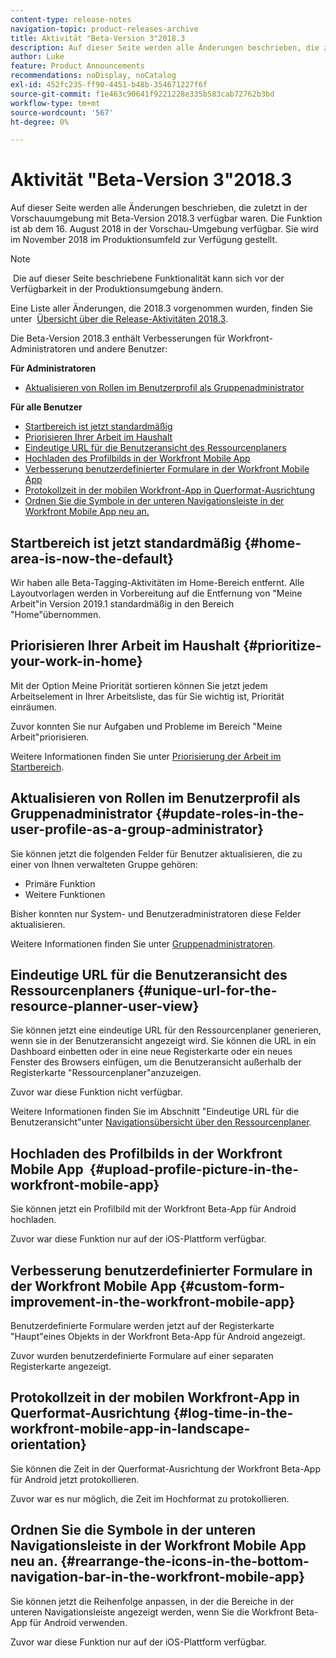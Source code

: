 ```yaml
---
content-type: release-notes
navigation-topic: product-releases-archive
title: Aktivität "Beta-Version 3"2018.3
description: Auf dieser Seite werden alle Änderungen beschrieben, die zuletzt in der Vorschauumgebung mit Beta-Version 2018.3 verfügbar waren. Die Funktion ist ab dem 16. August 2018 in der Vorschau-Umgebung verfügbar. Sie wird im November 2018 im Produktionsumfeld zur Verfügung gestellt.
author: Luke
feature: Product Announcements
recommendations: noDisplay, noCatalog
exl-id: 452fc235-ff90-4451-b48b-354671227f6f
source-git-commit: f1e463c90641f9221228e335b583cab72762b3bd
workflow-type: tm+mt
source-wordcount: '567'
ht-degree: 0%

---
```


# Aktivität &quot;Beta-Version 3&quot;2018.3

Auf dieser Seite werden alle Änderungen beschrieben, die zuletzt in der Vorschauumgebung mit Beta-Version 2018.3 verfügbar waren. Die Funktion ist ab dem 16. August 2018 in der Vorschau-Umgebung verfügbar. Sie wird im November 2018 im Produktionsumfeld zur Verfügung gestellt.

>[!NOTE]
>
> Die auf dieser Seite beschriebene Funktionalität kann sich vor der Verfügbarkeit in der Produktionsumgebung ändern.

Eine Liste aller Änderungen, die 2018.3 vorgenommen wurden, finden Sie unter  [Übersicht über die Release-Aktivitäten 2018.3](../../../../product-announcements/product-releases/quarterly-release-archive/2018.3-release-activity/2018-3-release-activity-overview.md).

Die Beta-Version 2018.3 enthält Verbesserungen für Workfront-Administratoren und andere Benutzer:

**Für Administratoren**

* [Aktualisieren von Rollen im Benutzerprofil als Gruppenadministrator](#update-roles-in-the-user-profile-as-a-group-administrator)

**Für alle Benutzer**

* [Startbereich ist jetzt standardmäßig](#home-area-is-now-the-default)
* [Priorisieren Ihrer Arbeit im Haushalt](#prioritize-your-work-in-home)
* [Eindeutige URL für die Benutzeransicht des Ressourcenplaners](#unique-url-for-the-resource-planner-user-view)
* [Hochladen des Profilbilds in der Workfront Mobile App](#upload-profile-picture-in-the-workfront-mobile-app) 
* [Verbesserung benutzerdefinierter Formulare in der Workfront Mobile App](#custom-form-improvement-in-the-workfront-mobile-app)
* [Protokollzeit in der mobilen Workfront-App in Querformat-Ausrichtung](#log-time-in-the-workfront-mobile-app-in-landscape-orientation)
* [Ordnen Sie die Symbole in der unteren Navigationsleiste in der Workfront Mobile App neu an.](#rearrange-the-icons-in-the-bottom-navigation-bar-in-the-workfront-mobile-app)

## Startbereich ist jetzt standardmäßig {#home-area-is-now-the-default}

Wir haben alle Beta-Tagging-Aktivitäten im Home-Bereich entfernt. Alle Layoutvorlagen werden in Vorbereitung auf die Entfernung von &quot;Meine Arbeit&quot;in Version 2019.1 standardmäßig in den Bereich &quot;Home&quot;übernommen.

## Priorisieren Ihrer Arbeit im Haushalt {#prioritize-your-work-in-home}

Mit der Option Meine Priorität sortieren können Sie jetzt jedem Arbeitselement in Ihrer Arbeitsliste, das für Sie wichtig ist, Priorität einräumen.

Zuvor konnten Sie nur Aufgaben und Probleme im Bereich &quot;Meine Arbeit&quot;priorisieren.

Weitere Informationen finden Sie unter [Priorisierung der Arbeit im Startbereich](../../../../workfront-basics/using-home/using-the-home-area/prioritize-work-in-home.md).

## Aktualisieren von Rollen im Benutzerprofil als Gruppenadministrator {#update-roles-in-the-user-profile-as-a-group-administrator}

Sie können jetzt die folgenden Felder für Benutzer aktualisieren, die zu einer von Ihnen verwalteten Gruppe gehören:

* Primäre Funktion
* Weitere Funktionen

Bisher konnten nur System- und Benutzeradministratoren diese Felder aktualisieren. 

Weitere Informationen finden Sie unter [Gruppenadministratoren](../../../../administration-and-setup/manage-groups/group-roles/group-administrators.md).

## Eindeutige URL für die Benutzeransicht des Ressourcenplaners {#unique-url-for-the-resource-planner-user-view}

Sie können jetzt eine eindeutige URL für den Ressourcenplaner generieren, wenn sie in der Benutzeransicht angezeigt wird. Sie können die URL in ein Dashboard einbetten oder in eine neue Registerkarte oder ein neues Fenster des Browsers einfügen, um die Benutzeransicht außerhalb der Registerkarte &quot;Ressourcenplaner&quot;anzuzeigen.

Zuvor war diese Funktion nicht verfügbar.

Weitere Informationen finden Sie im Abschnitt &quot;Eindeutige URL für die Benutzeransicht&quot;unter [Navigationsübersicht über den Ressourcenplaner](../../../../resource-mgmt/resource-planning/resource-planner-navigation.md).

## Hochladen des Profilbilds in der Workfront Mobile App  {#upload-profile-picture-in-the-workfront-mobile-app}

Sie können jetzt ein Profilbild mit der Workfront Beta-App für Android hochladen.

Zuvor war diese Funktion nur auf der iOS-Plattform verfügbar. 

<!--
<p data-mc-conditions="QuicksilverOrClassic.Draft mode">For more information, see .</p>
-->

## Verbesserung benutzerdefinierter Formulare in der Workfront Mobile App {#custom-form-improvement-in-the-workfront-mobile-app}

Benutzerdefinierte Formulare werden jetzt auf der Registerkarte &quot;Haupt&quot;eines Objekts in der Workfront Beta-App für Android angezeigt.

Zuvor wurden benutzerdefinierte Formulare auf einer separaten Registerkarte angezeigt.

<!--
<p data-mc-conditions="QuicksilverOrClassic.Draft mode">For more information, see the "Editing Custom Forms" section in .</p>
-->

## Protokollzeit in der mobilen Workfront-App in Querformat-Ausrichtung {#log-time-in-the-workfront-mobile-app-in-landscape-orientation}

Sie können die Zeit in der Querformat-Ausrichtung der Workfront Beta-App für Android jetzt protokollieren.

Zuvor war es nur möglich, die Zeit im Hochformat zu protokollieren.

<!--
<p data-mc-conditions="QuicksilverOrClassic.Draft mode">For more information, see </p>
-->

## Ordnen Sie die Symbole in der unteren Navigationsleiste in der Workfront Mobile App neu an. {#rearrange-the-icons-in-the-bottom-navigation-bar-in-the-workfront-mobile-app}

Sie können jetzt die Reihenfolge anpassen, in der die Bereiche in der unteren Navigationsleiste angezeigt werden, wenn Sie die Workfront Beta-App für Android verwenden.

Zuvor war diese Funktion nur auf der iOS-Plattform verfügbar.

<!--
<p data-mc-conditions="QuicksilverOrClassic.Draft mode">For more information, see .</p>
-->
